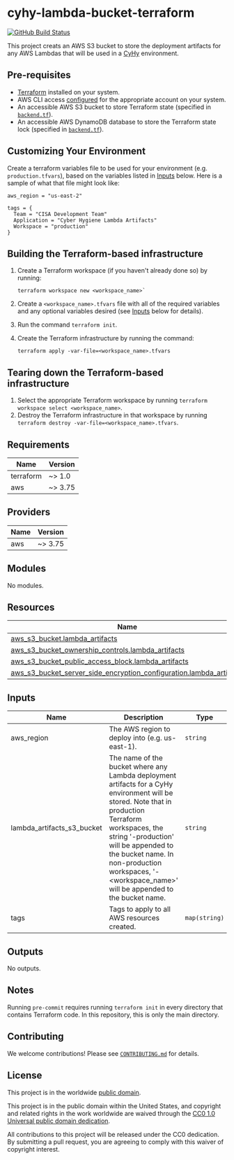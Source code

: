 # cyhy-lambda-bucket-terraform #

[![GitHub Build Status](https://github.com/cisagov/cyhy-lambda-bucket-terraform/workflows/build/badge.svg)](https://github.com/cisagov/cyhy-lambda-bucket-terraform/actions)

This project creats an AWS S3 bucket to store the deployment artifacts for any
AWS Lambdas that will be used in a [CyHy](https://github.com/cisagov/cyhy_amis)
environment.

## Pre-requisites ##

- [Terraform](https://www.terraform.io/) installed on your system.
- AWS CLI access
  [configured](https://docs.aws.amazon.com/cli/latest/userguide/cli-configure-files.html)
  for the appropriate account on your system.
- An accessible AWS S3 bucket to store Terraform state
  (specified in [`backend.tf`](backend.tf)).
- An accessible AWS DynamoDB database to store the Terraform state lock
  (specified in [`backend.tf`](backend.tf)).

## Customizing Your Environment ##

Create a terraform variables file to be used for your environment (e.g.
  `production.tfvars`), based on the variables listed in [Inputs](#inputs)
  below. Here is a sample of what that file might look like:

```hcl
aws_region = "us-east-2"

tags = {
  Team = "CISA Development Team"
  Application = "Cyber Hygiene Lambda Artifacts"
  Workspace = "production"
}
```

## Building the Terraform-based infrastructure ##

1. Create a Terraform workspace (if you haven't already done so) by running:

   ```console
   terraform workspace new <workspace_name>`
   ```

1. Create a `<workspace_name>.tfvars` file with all of the required
   variables and any optional variables desired (see [Inputs](#inputs) below
   for details).
1. Run the command `terraform init`.
1. Create the Terraform infrastructure by running the command:

   ```console
   terraform apply -var-file=<workspace_name>.tfvars
   ```

## Tearing down the Terraform-based infrastructure ##

1. Select the appropriate Terraform workspace by running
   `terraform workspace select <workspace_name>`.
1. Destroy the Terraform infrastructure in that workspace by running
   `terraform destroy -var-file=<workspace_name>.tfvars`.

## Requirements ##

| Name | Version |
|------|---------|
| terraform | ~> 1.0 |
| aws | ~> 3.75 |

## Providers ##

| Name | Version |
|------|---------|
| aws | ~> 3.75 |

## Modules ##

No modules.

## Resources ##

| Name | Type |
|------|------|
| [aws_s3_bucket.lambda_artifacts](https://registry.terraform.io/providers/hashicorp/aws/latest/docs/resources/s3_bucket) | resource |
| [aws_s3_bucket_ownership_controls.lambda_artifacts](https://registry.terraform.io/providers/hashicorp/aws/latest/docs/resources/s3_bucket_ownership_controls) | resource |
| [aws_s3_bucket_public_access_block.lambda_artifacts](https://registry.terraform.io/providers/hashicorp/aws/latest/docs/resources/s3_bucket_public_access_block) | resource |
| [aws_s3_bucket_server_side_encryption_configuration.lambda_artifacts](https://registry.terraform.io/providers/hashicorp/aws/latest/docs/resources/s3_bucket_server_side_encryption_configuration) | resource |

## Inputs ##

| Name | Description | Type | Default | Required |
|------|-------------|------|---------|:--------:|
| aws\_region | The AWS region to deploy into (e.g. us-east-1). | `string` | `"us-east-1"` | no |
| lambda\_artifacts\_s3\_bucket | The name of the bucket where any Lambda deployment artifacts for a CyHy environment will be stored.  Note that in production Terraform workspaces, the string '-production' will be appended to the bucket name.  In non-production workspaces, '-<workspace\_name>' will be appended to the bucket name. | `string` | `"cyhy-lambda-deployment-artifacts"` | no |
| tags | Tags to apply to all AWS resources created. | `map(string)` | `{}` | no |

## Outputs ##

No outputs.

## Notes ##

Running `pre-commit` requires running `terraform init` in every directory that
contains Terraform code. In this repository, this is only the main directory.

## Contributing ##

We welcome contributions!  Please see [`CONTRIBUTING.md`](CONTRIBUTING.md) for
details.

## License ##

This project is in the worldwide [public domain](LICENSE).

This project is in the public domain within the United States, and
copyright and related rights in the work worldwide are waived through
the [CC0 1.0 Universal public domain
dedication](https://creativecommons.org/publicdomain/zero/1.0/).

All contributions to this project will be released under the CC0
dedication. By submitting a pull request, you are agreeing to comply
with this waiver of copyright interest.
